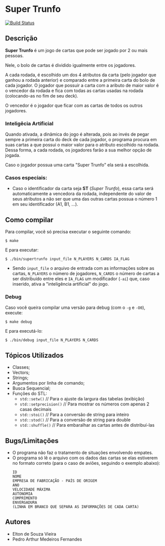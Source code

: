 # Super Trunfo

[![Build Status](https://travis-ci.org/eltonvs/super_trunfo.svg?branch=master)](https://travis-ci.org/eltonvs/super_trunfo)

## Descrição
**Super Trunfo** é um jogo de cartas que pode ser jogado por 2 ou mais pessoas.

Nele, o bolo de cartas é dividido igualmente entre os jogadores.

A cada rodada, é escolhido um dos 4 atributos da carta (pelo jogador que ganhou
a rodada anterior) e comparado entre a primeira carta do bolo de cada jogador.
O jogador que possuir a carta com a aributo de maior valor é o vencedor da rodada
e fica com todas as cartas usadas na rodada (colocando-as no fim de seu deck).

O vencedor é o jogador que ficar com as cartas de todos os outros jogadores.

### Inteligêcia Artificial
Quando ativada, a dinâmica do jogo é alterada, pois ao invés de pegar sempre a
primeira carta do deck de cada jogador, o programa procura em suas cartas a que
possui o maior valor para o atributo escolhido na rodada. Dessa forma, a cada
rodada, os jogadores farão a sua melhor opção de jogada.

Caso o jogador possua uma carta "Super Trunfo" ela será a escolhida.

### Casos especiais:
 - Caso o identificador da carta seja **ST** (*Super Trunfo*), essa carta será
   automaticamente a vencedora da rodada, independente do valor de seus atributos
   a não ser que uma das outras cartas possua o número 1 em seu identificador (A1, B1, ...).


## Como compilar
Para compilar, você só precisa executar o seguinte comando:

```
$ make
```

E para executar:

```
$ ./bin/supertrunfo input_file N_PLAYERS N_CARDS IA_FLAG
```

 * Sendo `input_file` o arquivo de entrada com as informações sobre as cartas,
   `N_PLAYERS` o número de jogadores, `N_CARDS` o número de cartas a ser
   distribuído entre eles e `IA_FLAG` um modificador (`-ai`) que, caso inserido, ativa
   a "inteligência artificial" do jogo.

### Debug
Caso você queira compilar uma versão para debug (com o `-g` e `-O0`), execute:

```
$ make debug
```

E para executá-lo:

```
$ ./bin/debug input_file N_PLAYERS N_CARDS
```


## Tópicos Utilizados
 - Classes;
 - Vectors;
 - Strings;
 - Argumentos por linha de comando;
 - Busca Sequencial;
 - Funções do STL:
   - `std::setw()`          // Para o ajuste da largura das tabelas (exibição)
   - `std::setprecision()`  // Para mostrar os números com apenas 2 casas decimais
   - `std::stoi()`          // Para a conversão de string para inteiro
   - `std::stod()`          // Para a conversão de string para double
   - `std::shuffle()`       // Para embaralhar as cartas antes de distribuí-las


## Bugs/Limitações
 - O programa não faz o tratamento de situações envolvendo empates.
 - O programa só lê o arquivo com os dados das cartas se elas estiverem no
   formato correto (para o caso de aviões, seguindo o exemplo abaixo):
    ```
    ID
    NOME
    EMPRESA DE FABRICAÇÃO - PAÍS DE ORIGEM
    ANO
    VELOCIDADE MÁXIMA
    AUTONOMIA
    COMPRIMENTO
    ENVERGADURA
    (LINHA EM BRANCO QUE SEPARA AS INFORMAÇÕES DE CADA CARTA)
    ```


## Autores
 - Elton de Souza Vieira
 - Pedro Arthur Medeiros Fernandes
